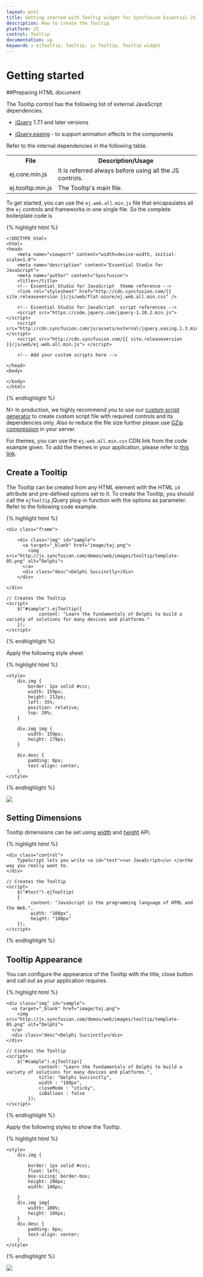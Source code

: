 ```yaml
---
layout: post
title: Getting started with Tooltip widget for Syncfusion Essential JS
description: How to create the Tooltip
platform: JS
control: Tooltip
documentation: ug
keywords : ejTooltip, Tooltip, js Tooltip, Tooltip widget
---
```

# Getting started

##Preparing HTML document

The Tooltip control has the following list of external JavaScript dependencies. 

* [jQuery](http://jquery.com/) 1.7.1 and later versions

* [jQuery.easing](http://gsgd.co.uk/sandbox/jquery/easing/) - to support animation effects in the components

Refer to the internal dependencies in the following table.

<table>
<tr>
<th>
File                                </th><th>
Description/Usage</th></tr>
<tr>
<td>
ej.core.min.js</td><td>
It is referred always before using all the JS controls.</td></tr>
<tr>
<td>
ej.tooltip.min.js</td><td>
The Tooltip's main file.</td></tr>
</table>

To get started, you can use the `ej.web.all.min.js` file that encapsulates all the `ej` controls and frameworks in one single file. So the complete boilerplate code is

{% highlight html %}

    <!DOCTYPE html>
    <html>
    <head>
        <meta name="viewport" content="width=device-width, initial-scale=1.0">
        <meta name="description" content="Essential Studio for JavaScript">
        <meta name="author" content="Syncfusion">
        <title></title>
        <!-- Essential Studio for JavaScript  theme reference -->
        <link rel="stylesheet" href="http://cdn.syncfusion.com/{{ site.releaseversion }}/js/web/flat-azure/ej.web.all.min.css" />
    
        <!-- Essential Studio for JavaScript  script references -->
        <script src="https://code.jquery.com/jquery-1.10.2.min.js"></script>
        <script src="http://cdn.syncfusion.com/js/assets/external/jquery.easing.1.3.min.js"> </script>
        <script src="http://cdn.syncfusion.com/{{ site.releaseversion }}/js/web/ej.web.all.min.js"> </script>
    
        <!-- Add your custom scripts here -->
    
    </head>
    <body>
    
    </body>
    </html>

{% endhighlight %}


N> In production, we highly recommend you to use our [custom script generator](http://helpjs.syncfusion.com/js/include-only-the-needed-widgets)  to create custom script file with required controls and its dependencies only. Also to reduce the file size further please use [GZip compression](https://developers.google.com/web/fundamentals/performance/optimizing-content-efficiency/optimize-encoding-and-transfer?hl=en) in your server.

For themes, you can use the `ej.web.all.min.css` CDN link from the code example given. To add the themes in your application, please refer to [this link](http://help.syncfusion.com/js/theming-in-essential-javascript-components).

## Create a Tooltip

The Tooltip can be created from any HTML element with the HTML `id` attribute and pre-defined options set to it. To create the Tooltip, you should call the `ejTooltip` jQuery plug-in function with the options as parameter. Refer to the following code example.

{% highlight html %}
 
    <div class="frame">
                   
		<div class="img" id="sample">
		  <a target="_blank" href="image/taj.png">
			<img src="http://js.syncfusion.com/demos/web/images/tooltip/template-05.png" alt="Delphi">
		  </a>
		  <div class="desc">Delphi Succinctly</div>
		</div>

    </div>
 
    // Creates the Tooltip
    <script>
        $("#sample").ejTooltip({
                content: "Learn the fundamentals of Delphi to build a variety of solutions for many devices and platforms."
        });
    </script>

{% endhighlight %}

Apply the following style sheet

{% highlight html %}

    <style>
        div.img {
            border: 1px solid #ccc;
            width: 159px;
            height: 213px;
            left: 35%;
            position: relative;
            top: 20%;
        }

        div.img img {
            width: 159px;
            height: 179px;
        }

        div.desc {
            padding: 8px;
            text-align: center;
        }
    </style>
    
{% endhighlight %}

![](Getteing-Started_images/Getteing-Started_img1.jpeg)

## Setting Dimensions

Tooltip dimensions can be set using [width](http://help.syncfusion.com/js/api/ejtooltip#members:width) and [height](http://help.syncfusion.com/js/api/ejtooltip#members:height) API.

{% highlight html %}
 
    <div class="control">
        TypeScript lets you write <a id="test"><u> JavaScript</u> </a>the way you really want to.
    </div>
 
    // Creates the Tooltip
    <script>
        $("#test").ejTooltip(
		{
		     content: "JavaScript is the programming language of HTML and the Web.",
             width: "100px",
             height: "100px"
		});
    </script>
    

{% endhighlight %}

## Tooltip Appearance 

You can configure the appearance of the Tooltip with the title, close button and call out as your application requires.

{% highlight html %}
 
    <div class="img" id="sample">
	  <a target="_blank" href="image/taj.png">
		<img src="http://js.syncfusion.com/demos/web/images/tooltip/template-05.png" alt="Delphi">
	  </a>
	  <div class="desc">Delphi Succinctly</div>
	</div>
 
    // Creates the Tooltip
    <script>
        $("#sample").ejTooltip({
                content: "Learn the fundamentals of Delphi to build a variety of solutions for many devices and platforms.",
				title: "Delphi Succinctly",
				width : "180px",
				closeMode : "sticky",
                isBalloon : false
            });
    </script>
    
{% endhighlight %}

Apply the following styles to show the Tooltip.

{% highlight html %}

    <style>
        div.img {
			
		    border: 1px solid #ccc;
			float: left;
			box-sizing: border-box;
			height: 200px;
			width: 146px;
		
		}
		div.img img{
			width: 100%;
			height: 166px;
		}
		div.desc {
			padding: 6px;
			text-align: center;
		}
    </style>
    
{% endhighlight %}

![](Getteing-Started_images/Getteing-Started_img2.jpeg)

